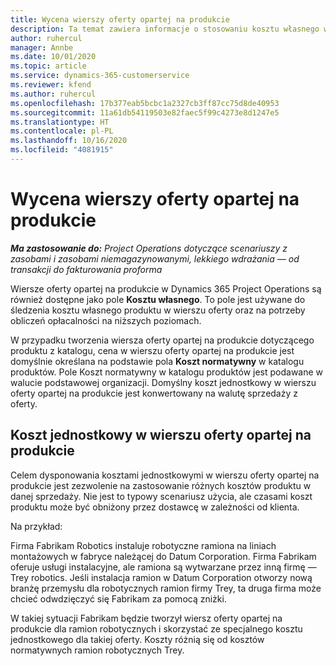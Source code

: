 ```yaml
---
title: Wycena wierszy oferty opartej na produkcie
description: Ta temat zawiera informacje o stosowaniu kosztu własnego w wierszu oferty opartej na produktach.
author: ruhercul
manager: Annbe
ms.date: 10/01/2020
ms.topic: article
ms.service: dynamics-365-customerservice
ms.reviewer: kfend
ms.author: ruhercul
ms.openlocfilehash: 17b377eab5bcbc1a2327cb3ff87cc75d8de40953
ms.sourcegitcommit: 11a61db54119503e82faec5f99c4273e8d1247e5
ms.translationtype: HT
ms.contentlocale: pl-PL
ms.lasthandoff: 10/16/2020
ms.locfileid: "4081915"
---
```

# <a name="costing-product-based-quote-lines"></a>Wycena wierszy oferty opartej na produkcie

_**Ma zastosowanie do:** Project Operations dotyczące scenariuszy z zasobami i zasobami niemagazynowanymi, lekkiego wdrażania — od transakcji do fakturowania proforma_


Wiersze oferty opartej na produkcie w Dynamics 365 Project Operations są również dostępne jako pole **Kosztu własnego**. To pole jest używane do śledzenia kosztu własnego produktu w wierszu oferty oraz na potrzeby obliczeń opłacalności na niższych poziomach.

W przypadku tworzenia wiersza oferty opartej na produkcie dotyczącego produktu z katalogu, cena w wierszu oferty opartej na produkcie jest domyślnie określana na podstawie pola **Koszt normatywny** w katalogu produktów. Pole Koszt normatywny w katalogu produktów jest podawane w walucie podstawowej organizacji. Domyślny koszt jednostkowy w wierszu oferty opartej na produkcie jest konwertowany na walutę sprzedaży z oferty.

## <a name="unit-cost-on-a-product-based-quote-line"></a>Koszt jednostkowy w wierszu oferty opartej na produkcie

Celem dysponowania kosztami jednostkowymi w wierszu oferty opartej na produkcie jest zezwolenie na zastosowanie różnych kosztów produktu w danej sprzedaży. Nie jest to typowy scenariusz użycia, ale czasami koszt produktu może być obniżony przez dostawcę w zależności od klienta.

Na przykład:

Firma Fabrikam Robotics instaluje robotyczne ramiona na liniach montażowych w fabryce należącej do Datum Corporation. Firma Fabrikam oferuje usługi instalacyjne, ale ramiona są wytwarzane przez inną firmę — Trey robotics. Jeśli instalacja ramion w Datum Corporation otworzy nową branżę przemysłu dla robotycznych ramion firmy Trey, ta druga firma może chcieć odwdzięczyć się Fabrikam za pomocą zniżki.

W takiej sytuacji Fabrikam będzie tworzył wiersz oferty opartej na produkcie dla ramion robotycznych i skorzystać ze specjalnego kosztu jednostkowego dla takiej oferty. Koszty różnią się od kosztów normatywnych ramion robotycznych Trey.
